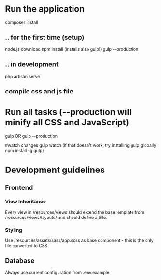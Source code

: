 # Run the application

composer install

## .. for the first time (setup)
node.js download
npm install (installs also gulp!)
gulp  --production

## .. in development
php artisan serve

## compile css and js file

# Run all tasks (--production will minify all CSS and JavaScript)
gulp OR gulp --production

#watch changes
gulp watch (if that doesn\'t work, try installing gulp globally npm install -g gulp)

# Development guidelines

## Frontend

### View Inheritance

Every view in /resources/views should extend the base template from /resources/views/layouts/ and should define a title.

### Styling

Use /resources/assets/sass/app.scss as base component - this is the only file converted to CSS.

## Database

Always use current configuration from .env.example.